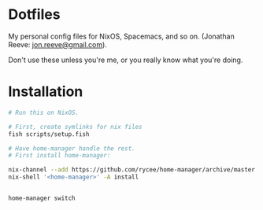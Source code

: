 # Dotfiles

My personal config files for NixOS, Spacemacs, and so on. (Jonathan Reeve: jon.reeve@gmail.com). 

Don't use these unless you're me, or you really know what you're doing.


# Installation

``` sh
# Run this on NixOS. 

# First, create symlinks for nix files
fish scripts/setup.fish 

# Have home-manager handle the rest. 
# First install home-manager:

nix-channel --add https://github.com/rycee/home-manager/archive/master.tar.gz home-manager
nix-shell '<home-manager>' -A install


home-manager switch
```

